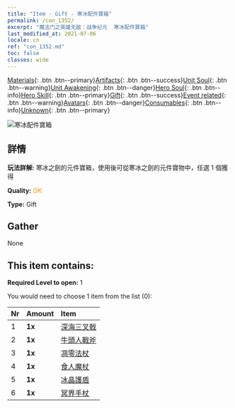```yaml
---
title: "Item - Gift - 寒冰配件寶箱"
permalink: /con_1352/
excerpt: "魔法门之英雄无敌：战争纪元  寒冰配件寶箱"
last_modified_at: 2021-07-06
locale: cn
ref: "con_1352.md"
toc: false
classes: wide
---
```

 [Materials](/ItemsCN/){: .btn .btn--primary}[Artifacts](/ItemsCN/Artifacts/){: .btn .btn--success}[Unit Soul](/ItemsCN/UnitSoul/){: .btn .btn--warning}[Unit Awakening](/ItemsCN/UnitAwakening/){: .btn .btn--danger}[Hero Soul](/ItemsCN/HeroSoul/){: .btn .btn--info}[Hero Skill](/ItemsCN/HeroSkill/){: .btn .btn--primary}[Gift](/ItemsCN/Gift/){: .btn .btn--success}[Event related](/ItemsCN/Events/){: .btn .btn--warning}[Avatars](/ItemsCN/Avatars/){: .btn .btn--danger}[Consumables](/ItemsCN/Consumables/){: .btn .btn--info}[Unknown](/ItemsCN/Unknown/){: .btn .btn--primary}

 ![寒冰配件寶箱](/images/t/i_906029.png)

## 詳情
 **玩法詳解:** 寒冰之劍的元件寶箱，使用後可從寒冰之劍的元件寶物中，任選 1 個獲得

 **Quality:** <span style="color: #FF8C00">OK</span>

 **Type:** Gift

## Gather

  None

## This item contains:

 **Required Level to open:** 1

 You would need to choose 1 item from the list (0):

  | Nr | Amount |     Item    |
  |:---|:-------|:------------|
  | 1 |  **1x** | [深海三叉戟](/cn/Items/art_160/) |  | 
  | 2 |  **1x** | [牛頭人戰斧](/cn/Items/art_161/) |  | 
  | 3 |  **1x** | [凋零法杖](/cn/Items/art_162/) |  | 
  | 4 |  **1x** | [食人魔杖](/cn/Items/art_163/) |  | 
  | 5 |  **1x** | [冰晶護盾](/cn/Items/art_164/) |  | 
  | 6 |  **1x** | [冥界手杖](/cn/Items/art_165/) |  | 
